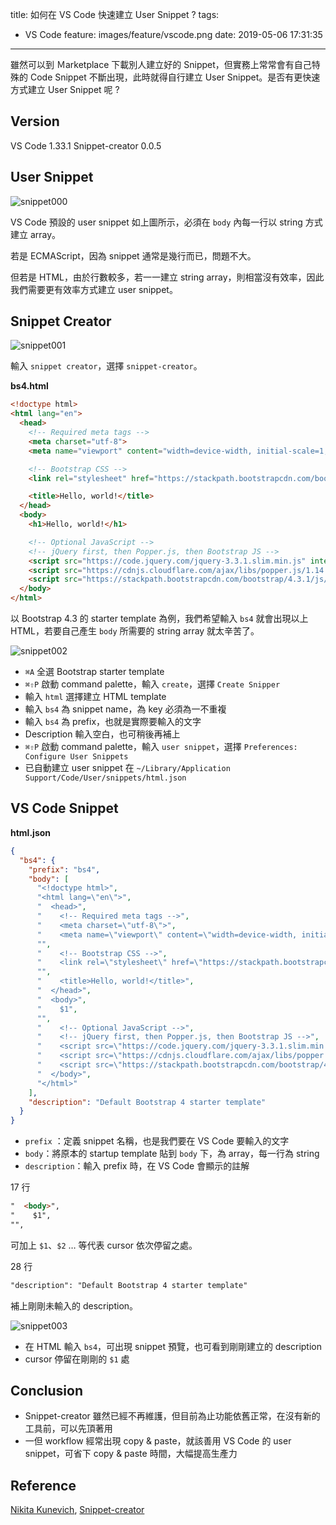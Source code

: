 title: 如何在 VS Code 快速建立 User Snippet ?
tags:
  - VS Code
feature: images/feature/vscode.png
date: 2019-05-06 17:31:35
---
雖然可以到 Ｍarketplace 下載別人建立好的 Snippet，但實務上常常會有自己特殊的 Code Snippet 不斷出現，此時就得自行建立 User Snippet。是否有更快速方式建立 User Snippet 呢 ?

<!-- more -->

## Version

VS Code 1.33.1
Snippet-creator 0.0.5

## User Snippet

![snippet000](/images/vscode/snippet-creator/snippet000.png)

VS Code 預設的 user snippet 如上圖所示，必須在 `body` 內每一行以 string 方式建立 array。

若是 ECMAScript，因為 snippet 通常是幾行而已，問題不大。

但若是 HTML，由於行數較多，若一一建立 string array，則相當沒有效率，因此我們需要更有效率方式建立 user snippet。

## Snippet Creator

![snippet001](/images/vscode/snippet-creator/snippet001.png)

輸入 `snippet creator`，選擇 `snippet-creator`。

**bs4.html**

```html
<!doctype html>
<html lang="en">
  <head>
    <!-- Required meta tags -->
    <meta charset="utf-8">
    <meta name="viewport" content="width=device-width, initial-scale=1, shrink-to-fit=no">

    <!-- Bootstrap CSS -->
    <link rel="stylesheet" href="https://stackpath.bootstrapcdn.com/bootstrap/4.3.1/css/bootstrap.min.css" integrity="sha384-ggOyR0iXCbMQv3Xipma34MD+dH/1fQ784/j6cY/iJTQUOhcWr7x9JvoRxT2MZw1T" crossorigin="anonymous">

    <title>Hello, world!</title>
  </head>
  <body>
    <h1>Hello, world!</h1>

    <!-- Optional JavaScript -->
    <!-- jQuery first, then Popper.js, then Bootstrap JS -->
    <script src="https://code.jquery.com/jquery-3.3.1.slim.min.js" integrity="sha384-q8i/X+965DzO0rT7abK41JStQIAqVgRVzpbzo5smXKp4YfRvH+8abtTE1Pi6jizo" crossorigin="anonymous"></script>
    <script src="https://cdnjs.cloudflare.com/ajax/libs/popper.js/1.14.7/umd/popper.min.js" integrity="sha384-UO2eT0CpHqdSJQ6hJty5KVphtPhzWj9WO1clHTMGa3JDZwrnQq4sF86dIHNDz0W1" crossorigin="anonymous"></script>
    <script src="https://stackpath.bootstrapcdn.com/bootstrap/4.3.1/js/bootstrap.min.js" integrity="sha384-JjSmVgyd0p3pXB1rRibZUAYoIIy6OrQ6VrjIEaFf/nJGzIxFDsf4x0xIM+B07jRM" crossorigin="anonymous"></script>
  </body>
</html>
```

以 Bootstrap 4.3 的 starter template 為例，我們希望輸入 `bs4` 就會出現以上 HTML，若要自己產生 `body` 所需要的 string array 就太辛苦了。

![snippet002](/images/vscode/snippet-creator/snippet002.gif)

* `⌘A` 全選 Bootstrap starter template
* `⌘⇧P` 啟動 command palette，輸入 `create`，選擇 `Create Snipper`
* 輸入 `html` 選擇建立 HTML template
* 輸入 `bs4` 為 snippet name，為 key 必須為一不重複
* 輸入 `bs4` 為 prefix，也就是實際要輸入的文字
* Description 輸入空白，也可稍後再補上
* `⌘⇧P` 啟動 command palette，輸入 `user snippet`，選擇 `Preferences: Configure User Snippets`
* 已自動建立 user snippet 在 `~/Library/Application Support/Code/User/snippets/html.json`

## VS Code Snippet

**html.json**

```json
{
  "bs4": {
    "prefix": "bs4",
    "body": [
      "<!doctype html>",
      "<html lang=\"en\">",
      "  <head>",
      "    <!-- Required meta tags -->",
      "    <meta charset=\"utf-8\">",
      "    <meta name=\"viewport\" content=\"width=device-width, initial-scale=1, shrink-to-fit=no\">",
      "",
      "    <!-- Bootstrap CSS -->",
      "    <link rel=\"stylesheet\" href=\"https://stackpath.bootstrapcdn.com/bootstrap/4.3.1/css/bootstrap.min.css\" integrity=\"sha384-ggOyR0iXCbMQv3Xipma34MD+dH/1fQ784/j6cY/iJTQUOhcWr7x9JvoRxT2MZw1T\" crossorigin=\"anonymous\">",
      "",
      "    <title>Hello, world!</title>",
      "  </head>",
      "  <body>",
      "    $1",
      "",
      "    <!-- Optional JavaScript -->",
      "    <!-- jQuery first, then Popper.js, then Bootstrap JS -->",
      "    <script src=\"https://code.jquery.com/jquery-3.3.1.slim.min.js\" integrity=\"sha384-q8i/X+965DzO0rT7abK41JStQIAqVgRVzpbzo5smXKp4YfRvH+8abtTE1Pi6jizo\" crossorigin=\"anonymous\"></script>",
      "    <script src=\"https://cdnjs.cloudflare.com/ajax/libs/popper.js/1.14.7/umd/popper.min.js\" integrity=\"sha384-UO2eT0CpHqdSJQ6hJty5KVphtPhzWj9WO1clHTMGa3JDZwrnQq4sF86dIHNDz0W1\" crossorigin=\"anonymous\"></script>",
      "    <script src=\"https://stackpath.bootstrapcdn.com/bootstrap/4.3.1/js/bootstrap.min.js\" integrity=\"sha384-JjSmVgyd0p3pXB1rRibZUAYoIIy6OrQ6VrjIEaFf/nJGzIxFDsf4x0xIM+B07jRM\" crossorigin=\"anonymous\"></script>",
      "  </body>",
      "</html>"
    ],
    "description": "Default Bootstrap 4 starter template"
  }
}
```

- `prefix` ：定義 snippet 名稱，也是我們要在 VS Code 要輸入的文字
- `body`：將原本的 startup template 貼到 `body` 下，為 array，每一行為 string
- `description`：輸入 prefix 時，在 VS Code 會顯示的註解

17 行

```html
"  <body>",
"    $1",
"",
```

可加上 `$1`、`$2` … 等代表 cursor 依次停留之處。

28 行

```html
"description": "Default Bootstrap 4 starter template"
```

補上剛剛未輸入的 description。

![snippet003](/images/vscode/snippet-creator/snippet003.gif)

* 在 HTML 輸入 `bs4`，可出現 snippet 預覽，也可看到剛剛建立的 description
* cursor 停留在剛剛的 `$1` 處

## Conclusion

* Snippet-creator 雖然已經不再維護，但目前為止功能依舊正常，在沒有新的工具前，可以先頂著用
* 一但 workflow 經常出現 copy & paste，就該善用 VS Code 的 user snippet，可省下 copy & paste 時間，大幅提高生產力

## Reference

[Nikita Kunevich](https://marketplace.visualstudio.com/publishers/nikitaKunevich), [Snippet-creator](https://marketplace.visualstudio.com/items?itemName=nikitaKunevich.snippet-creator)

